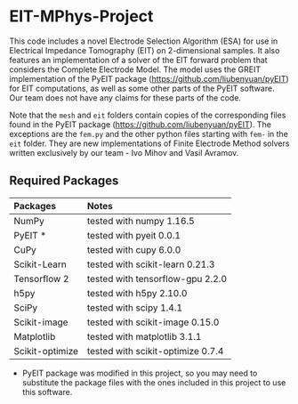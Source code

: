 # EIT-MPhys-Project
This code includes a novel Electrode Selection Algorithm (ESA) for use in Electrical Impedance Tomography (EIT) on 2-dimensional samples. It also features an implementation of a solver of the EIT forward problem that considers the Complete Electrode Model. The model uses the GREIT implementation of the PyEIT package (https://github.com/liubenyuan/pyEIT) for EIT computations, as well as some other parts of the PyEIT software. Our team does not have any claims for these parts of the code.

Note that the `mesh` and `eit` folders contain copies of the corresponding files found in the PyEIT package (https://github.com/liubenyuan/pyEIT). The exceptions are the `fem.py` and the other python files starting with `fem-` in the `eit` folder. They are new implementations of Finite Electrode Method solvers written exclusively by our team - Ivo Mihov and Vasil Avramov. 

## Required Packages

|  Packages        | Notes                               |
| :--------------- | :---------------------------------- |
|  NumPy           | tested with numpy 1.16.5            |
|  PyEIT *         | tested with pyeit 0.0.1             |
|  CuPy            | tested with cupy 6.0.0              |
|  Scikit-Learn    | tested with scikit-learn 0.21.3     |
|  Tensorflow 2    | tested with tensorflow-gpu 2.2.0    |
|  h5py            | tested with h5py 2.10.0             |
|  SciPy           | tested with scipy 1.4.1             |
|  Scikit-image    | tested with scikit-image 0.15.0     |
|  Matplotlib      | tested with matplotlib 3.1.1        |
|  Scikit-optimize | tested with scikit-optimize 0.7.4   |
 * PyEIT package was modified in this project, so you may need to substitute the package files with the ones included in this project to use this software.
